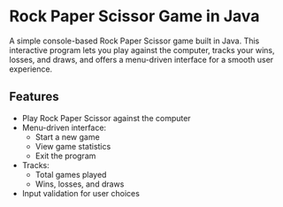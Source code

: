 #  Rock Paper Scissor Game in Java

A simple console-based Rock Paper Scissor game built in Java. This interactive program lets you play against the computer, tracks your wins, losses, and draws, and offers a menu-driven interface for a smooth user experience.

##  Features

- Play Rock Paper Scissor against the computer
- Menu-driven interface:
  - Start a new game
  - View game statistics
  - Exit the program
- Tracks:
  - Total games played
  - Wins, losses, and draws
- Input validation for user choices

